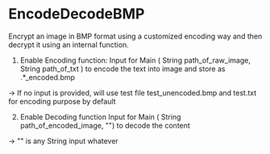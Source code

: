 # EncodeDecodeBMP
 Encrypt an image in BMP format using a customized encoding way and then decrypt it using an internal function.


1. Enable Encoding function:
   Input for Main ( String path_of_raw_image, String path_of_txt ) to encode the text into image and store as .*_encoded.bmp

 -> If no input is provided, will use test file test_unencoded.bmp and test.txt for encoding purpose by default

2. Enable Decoding function
   Input for Main ( String path_of_encoded_image, "") to decode the content

-> "" is any String input whatever


   
